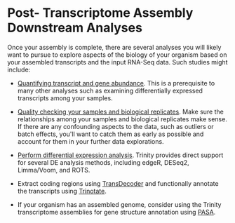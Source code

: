 # Post- Transcriptome Assembly Downstream Analyses

Once your assembly is complete, there are several analyses you will likely want to pursue to explore aspects of the biology of your organism based on your assembled transcripts and the input RNA-Seq data. Such studies might include:

* [Quantifying transcript and gene abundance](Trinity-Transcript-Quantification).  This is a prerequisite to many other analyses such as examining differentially expressed transcripts among your samples.

* [Quality checking your samples and biological replicates](QC-Samples-and-Replicates). Make sure the relationships among your samples and biological replicates make sense.  If there are any confounding aspects to the data, such as outliers or batch effects, you'll want to catch them as early as possible and account for them in your further data explorations.

* [Perform differential expression analysis](Trinity-Differential-Expression). Trinity provides direct support for several DE analysis methods, including edgeR, DESeq2, Limma/Voom, and ROTS.

* Extract coding regions using [TransDecoder](Coding-Region-Identification-in-Trinity-Assemblies) and functionally annotate the transcripts using [Trinotate](Functional-Annotation-of-Transcripts).

* If your organism has an assembled genome, consider using the Trinity transcriptome assemblies for gene structure annotation using [PASA](Genome-Annotation-Using-Trinity--and-PASA).
